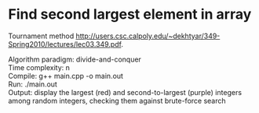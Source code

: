 # Find second largest element in array
Tournament method http://users.csc.calpoly.edu/~dekhtyar/349-Spring2010/lectures/lec03.349.pdf.

Algorithm paradigm: divide-and-conquer  
Time complexity: n  
Compile: g++ main.cpp -o main.out  
Run: ./main.out  
Output: display the largest (red) and second-to-largest (purple) integers among random integers, checking them against brute-force search
